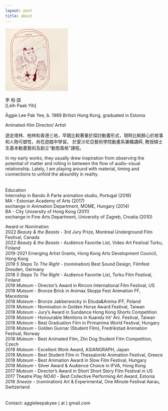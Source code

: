 ```yaml
---
layout: post
title: about
---
```


<img src="./assets/images/about/about001.gif" alt="Äggies headshot" width="200"/>

李 柏 誼  
[Léih Paak Yìh]

Äggie Lee Pak Yee, b. 1989 British Hong Kong, graduated in Estonia

Animated-film Director/ Artist

遊走塔林、柏林和香港三地，早期比較著重於探討動畫形式，現時比較醉心於故事和人物可塑性，尚在遊戲中學習。
於愛沙尼亞藝術學院動畫系兼職講師, 教授碩士生基本動畫藝術及創立“動態風格"課程。

In my early works, they usually drew inspiration from observing the potential of matter and rolling in between the flow of audio-visual relationship. Lately, I am playing around with material, timing and connections to unfold the absurdity in reality.
<br>
<br>
<br>
Education  
Internship in Bando À Parte animation studio, Portugal (2018)  
MA - Estonian Academy of Arts (2017)  
exchange in Animation Department, MOME, Hungary (2014)  
BA - City University of Hong Kong (2011)  
exchange in Fine Arts Department, University of Zagreb, Croatia (2010)  

Award or Nomination  
2022 _Beauty & the Beasts_ - 3rd Jury Prize, Montreal Underground Film Festival, Canada  
2022 _Beauty & the Beasts_ - Audience Favorite List, Video Art Festival Turku, Finland  
2019-2021 Emerging Artist Grants, Hong Kong Arts Development Council, Hong Kong  
2019 _5 Steps To The Right_ - (nomination) Best Sound Design, Filmfest Dresden, Germany  
2018 _5 Steps To The Right_ - Audience Favorite List, Turku Film Festival, Finland  
2019 _Muteum_ - Director’s Award in Rincon International Film Festival, US  
2018 _Muteum_ - Bronze Brick in Animax Skopje Fest Animation FF, Macedonia  
2018 _Muteum_ - Bronze Jabberwocky in Etiuda&Anima IFF, Poland  
2018 _Muteum_ - Nomination in Golden Horse Award Festival, Taiwan  
2018 _Muteum_ - Jury’s Award in Sundance Hong Kong Shorts Competition  
2018 _Muteum_ - Honourable Mentions in Kuandu Int’ Ani. Festival, Taiwan  
2018 _Muteum_ - Best Graduation Film in Primanima World Festival, Hungary  
2018 _Muteum_ - Golden Gunnar (Student Film), Fredrikstad Animation Festival, Norway  
2018 _Muteum_ - Best Animated Film, Zlin Dog Student Film Competition, Czech  
2018 _Muteum_ - Excellent Work Award, ASIANGRAPH, Japan  
2018 _Muteum_ - Best Student Film in Thessaloniki Animation Festival, Greece  
2018 _Muteum_ - Best Animation Award in Slow Film Festival, Hungary  
2018 _Muteum_ - Silver Award & Audience Choice in IFVA, Hong Kong  
2017 _Muteum_ - Director’s Award in Short Short Story Film Festival in US  
2017 Theatre Play _NO40_ - Best Collective Performing Art Award, Estonia  
2016 _Sneeze_ - (nomination) Art & Experimental, One Minute Festival Aarau, Switzerland
<br>
<br>
<br>
Contact: aggieleepakyee ( at ) gmail.com